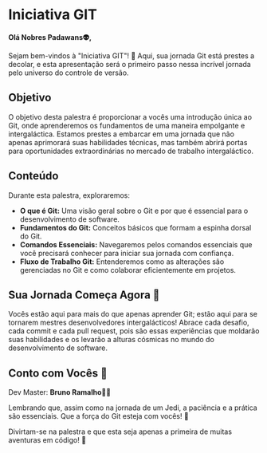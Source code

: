 # Iniciativa GIT

**Olá Nobres Padawans👽,**

Sejam bem-vindos à "Iniciativa GIT"! 🚀 Aqui, sua jornada Git está prestes a decolar, e esta apresentação será o primeiro passo nessa incrível jornada pelo universo do controle de versão. 

## Objetivo

O objetivo desta palestra é proporcionar a vocês uma introdução única ao Git, onde aprenderemos os fundamentos de uma maneira empolgante e intergaláctica. Estamos prestes a embarcar em uma jornada que não apenas aprimorará suas habilidades técnicas, mas também abrirá portas para oportunidades extraordinárias no mercado de trabalho intergaláctico. 

## Conteúdo

Durante esta palestra, exploraremos:
- **O que é Git:** Uma visão geral sobre o Git e por que é essencial para o desenvolvimento de software.
- **Fundamentos do Git:** Conceitos básicos que formam a espinha dorsal do Git.
- **Comandos Essenciais:** Navegaremos pelos comandos essenciais que você precisará conhecer para iniciar sua jornada com confiança.
- **Fluxo de Trabalho Git:** Entenderemos como as alterações são gerenciadas no Git e como colaborar eficientemente em projetos.

## Sua Jornada Começa Agora 🚀

Vocês estão aqui para mais do que apenas aprender Git; estão aqui para se tornarem mestres desenvolvedores intergalácticos! Abrace cada desafio, cada commit e cada pull request, pois são essas experiências que moldarão suas habilidades e os levarão a alturas cósmicas no mundo do desenvolvimento de software.

## Conto com Vocês 🖖

Dev Master: **Bruno Ramalho🧑‍💻**

Lembrando que, assim como na jornada de um Jedi, a paciência e a prática são essenciais. Que a força do Git esteja com vocês! 🌌

Divirtam-se na palestra e que esta seja apenas a primeira de muitas aventuras em código! 🚀
